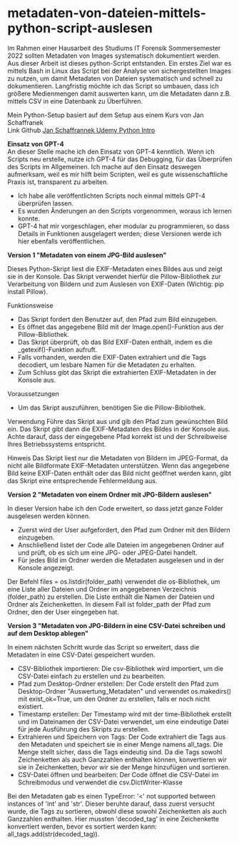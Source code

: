 # metadaten-von-dateien-mittels-python-script-auslesen
Im Rahmen einer Hausarbeit des Studiums IT Forensik Sommersemester 2022 sollten Metadaten von Images systematisch dokumentiert werden. Aus dieser Arbeit ist dieses python-Script entstanden.
Ein erstes Ziel war es mittels Bash in Linux das Script bei der Analyse von sichergestellten Images zu nutzen, um damit Metadaten von Dateien systematisch und schnell zu dokumentieren. 
Langfristig möchte ich das Script so umbauen, dass ich größere Medienmengen damit auswerten kann, um die Metadaten dann z.B. mittels CSV in eine Datenbank zu Überführen.

Mein Python-Setup basiert auf dem Setup aus einem Kurs von Jan Schaffranek<br/>
Link Github <a href="https://github.com/franneck94/UdemyPythonIntro"> Jan Schaffrannek Udemy Python Intro</a>

<b>Einsatz von GPT-4</b><br/>
An dieser Stelle mache ich den Einsatz von GPT-4 kenntlich. Wenn ich Scripts neu erstelle, nutze ich GPT-4 für das Debugging, für das Überprüfen des Scripts im Allgemeinen. Ich mache auf den Einsatz deswegen aufmerksam, weil es mir hilft beim Scripten, weil es gute wissenschaftliche Praxis ist, transparent zu arbeiten.

- Ich habe alle veröffentlichten Scripts noch einmal mittels GPT-4 überprüfen lassen.
- Es wurden Änderungen an den Scripts vorgenommen, woraus ich lernen konnte.
- GPT-4 hat mir vorgeschlagen, eher modular zu programmieren, so dass Details in Funktionen ausgelagert werden; diese Versionen werde ich hier ebenfalls veröffentlichen.

<b>Version 1 "Metadaten von einem JPG-Bild auslesen"</b><br/>

Dieses Python-Skript liest die EXIF-Metadaten eines Bildes aus und zeigt sie in der Konsole. Das Skript verwendet hierfür die Pillow-Bibliothek zur Verarbeitung von Bildern und zum Auslesen von EXIF-Daten (Wichtig: pip install Pillow).

Funktionsweise
- Das Skript fordert den Benutzer auf, den Pfad zum Bild einzugeben.
- Es öffnet das angegebene Bild mit der Image.open()-Funktion aus der Pillow-Bibliothek.
- Das Skript überprüft, ob das Bild EXIF-Daten enthält, indem es die _getexif()-Funktion aufruft.
- Falls vorhanden, werden die EXIF-Daten extrahiert und die Tags decodiert, um lesbare Namen für die Metadaten zu erhalten.
- Zum Schluss gibt das Skript die extrahierten EXIF-Metadaten in der Konsole aus.

Voraussetzungen
- Um das Skript auszuführen, benötigen Sie die Pillow-Bibliothek.

Verwendung
Führe das Skript aus und gib den Pfad zum gewünschten Bild ein. Das Skript gibt dann die EXIF-Metadaten des Bildes in der Konsole aus. Achte darauf, dass der eingegebene Pfad korrekt ist und der Schreibweise Ihres Betriebssystems entspricht.

Hinweis
Das Skript liest nur die Metadaten von Bildern im JPEG-Format, da nicht alle Bildformate EXIF-Metadaten unterstützen. Wenn das angegebene Bild keine EXIF-Daten enthält oder das Bild nicht geöffnet werden kann, gibt das Skript eine entsprechende Fehlermeldung aus.

<b>Version 2 "Metadaten von einem Ordner mit JPG-Bildern auslesen"</b><br/>

In dieser Version habe ich den Code erweitert, so dass jetzt ganze Folder ausgelesen werden können. 
- Zuerst wird der User aufgefordert, den Pfad zum Ordner mit den Bildern einzugeben. 
- Anschließend listet der Code alle Dateien im angegebenen Ordner auf und prüft, ob es sich um eine JPG- oder JPEG-Datei handelt. 
- Für jedes Bild im Ordner werden die Metadaten ausgelesen und in der Konsole angezeigt.

Der Befehl files = os.listdir(folder_path) verwendet die os-Bibliothek, um eine Liste aller Dateien und Ordner im angegebenen Verzeichnis (folder_path) zu erstellen. Die Liste enthält die Namen der Dateien und Ordner als Zeichenketten. In diesem Fall ist folder_path der Pfad zum Ordner, den der User eingegeben hat.

<b>Version 3 "Metadaten von JPG-Bildern in eine CSV-Datei schreiben und auf dem Desktop ablegen"</b><br/>

In einem nächsten Schritt wurde das Script so erweitert, dass die Metadaten in eine CSV-Datei gespeichert wurden.

- CSV-Bibliothek importieren: Die csv-Bibliothek wird importiert, um die CSV-Datei einfach zu erstellen und zu bearbeiten.
- Pfad zum Desktop-Ordner erstellen: Der Code erstellt den Pfad zum Desktop-Ordner "Auswertung_Metadaten" und verwendet os.makedirs() mit exist_ok=True, um den Ordner zu erstellen, falls er noch nicht existiert.
- Timestamp erstellen: Der Timestamp wird mit der time-Bibliothek erstellt und im Dateinamen der CSV-Datei verwendet, um eine eindeutige Datei für jede Ausführung des Skripts zu erstellen.
- Extrahieren und Speichern von Tags: Der Code extrahiert die Tags aus den Metadaten und speichert sie in einer Menge namens all_tags. Die Menge stellt sicher, dass die Tags eindeutig sind. Da die Tags sowohl Zeichenketten als auch Ganzzahlen enthalten können, konvertieren wir sie in Zeichenketten, bevor wir sie der Menge hinzufügen und sortieren.
- CSV-Datei öffnen und bearbeiten: Der Code öffnet die CSV-Datei im Schreibmodus und verwendet die csv.DictWriter-Klasse

Bei den Metadaten gab es einen TypeError: '<' not supported between instances of 'int' and 'str'. Dieser beruhte darauf, dass zuerst versucht wurde, die Tags zu sortieren, obwohl diese sowohl Zeichenketten als auch Ganzzahlen enthalten. Hier mussten 'decoded_tag' in eine Zeichenkette konvertiert werden, bevor es sortiert werden kann: all_tags.add(str(decoded_tag)).

